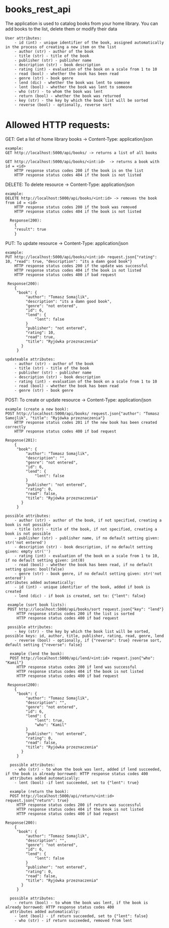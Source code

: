 # books_rest_api

The application is used to catalog books from your home library. 
    You can add books to the list, delete them or modify their data
    
    User attributes:
        - id (int) - unique identifier of the book, assigned automatically in the process of creating a new item on the list
        - author (str) - author of the book
        - title (str) - title of the book
        - publisher (str) - publisher name
        - description (str) - book description
        - rating (int) - evaluation of the book on a scale from 1 to 10
        - read (bool) - whether the book has been read
        - genre (str) - book genre
        - lend (dic) - whether the book was lent to someone
        - lent (bool) - whether the book was lent to someone
        - who (str) - to whom the book was lent
        - return (bool) - whether the book was returned
        - key (str) - the key by which the book list will be sorted
        - reverse (bool) - optionally, reverse sort



# Allowed HTTP requests:
  GET: Get a list of home library books -> Content-Type: application/json

    example:
    GET http://localhost:5000/api/books/ -> returns a list of all books
    
    GET http://localhost:5000/api/books/<int:id>  -> returns a book with id = <id> 
        HTTP response status codes 200 if the book is on the list
        HTTP response status codes 404 if the book is not listed

  DELETE: To delete resource -> Content-Type: application/json

    example:
    DELETE http://localhost:5000/api/books/<int:id> -> removes the book from id = <id>
        HTTP response status codes 200 if the book was removed
        HTTP response status codes 404 if the book is not listed
        
      Response(200):
        {
        "result": true
        }


  PUT: To update resource -> Content-Type: application/json 
  
    example:
	PUT http://localhost:5000/api/books/<int:id> request.json{"rating": 10, "read": true, "description": "its a damn good book"}
	    HTTP response status codes 200 if the update was successful
	    HTTP response status codes 404 if the book is not listed
	    HTTP response status codes 400 if bad request
        
     Response(200):
        {
         "book": {
             "author": "Tomasz Somajlik",
             "description": "its a damn good book",
             "genre": "not entered",
             "id": 6,
             "lend": {
                 "lent": false
             }
             "publisher": "not entered",
             "rating": 10,
             "read": true,
             "title": "Ryjówka przeznaczenia"
           }
         }
        
    updateable attributes:
        - author (str) - author of the book
        - title (str) - title of the book
        - publisher (str) - publisher name
        - description (str) - book description
        - rating (int) - evaluation of the book on a scale from 1 to 10
        - read (bool) - whether the book has been read
        - genre (str) - book genre
        
  POST: To create or update resource -> Content-Type: application/json 
  
    example (create a new book):
    POST http://localhost:5000/api/books/ request.json{"author": "Tomasz Samojlik", "title": "Ryjówka przeznaczenia"}
        HTTP response status codes 201 if the new book has been created correctly
        HTTP response status codes 400 if bad request
        
    Response(201):
        {
         "book": {
             "author": "Tomasz Somajlik",
             "description": "",
             "genre": "not entered",
             "id": 6,
             "lend": {
                 "lent": false
             }
             "publisher": "not entered",
             "rating": 0,
             "read": false,
             "title": "Ryjówka przeznaczenia"
           }
         }
        
    possible attributes:
        - author (str) - author of the book, if not specified, creating a book is not possible
        - title (str) - title of the book, if not specified, creating a book is not possible
        - publisher (str) - publisher name, if no default setting given: str('not entered')
        - description (str) - book description, if no default setting given: empty str('')                             
        - rating (int) - evaluation of the book on a scale from 1 to 10, if no default setting given: int(0) 
        - read (bool) - whether the book has been read, if no default setting given: bool(false)
        - genre (str) - book genre, if no default setting given: str('not entered')
    attributes added automatically:
        - id (int) - unique identifier of the book, added if book is created
        - lend (dic) - if book is created, set to: {"lent": false}
        
     example (sort book lists):
     POST http://localhost:5000/api/books/sort request.json{"key": "lend"}
         HTTP response status codes 200 if the list is sorted
         HTTP response status codes 400 if bad request
         
     possible attributes:
        - key (str) - the key by which the book list will be sorted, possible keys: id, author, title, publisher, rating, read, genre, lend
        - reverse (bool) - optionally, if {"reverse": true} reverse sort, default setting {"reverse": false}
        
      example (lend the book):
      POST http://localhost:5000/api/lend/<int:id> request.json{"who": "Kamil"}
         HTTP response status codes 200 if lend was successful
	     HTTP response status codes 404 if the book is not listed
	     HTTP response status codes 400 if bad request
         
     Response(200):
        {
         "book": {
             "author": "Tomasz Somajlik",
             "description": "",
             "genre": "not entered",
             "id": 6,
             "lend": {
                 "lent": true,
                 "who": "Kamil"
             }
             "publisher": "not entered",
             "rating": 0,
             "read": false,
             "title": "Ryjówka przeznaczenia"
           }
         }
         
      possible attributes:  
        - who (str) - to whom the book was lent, added if lend succeeded, if the book is already borrowed: HTTP response status codes 400
      attributes added automatically:
        - lent (bool) -if lent succeeded, set to {"lent": true}
        
      example (return the book):
      POST http://localhost:5000/api/return/<int:id> request.json{"return": true}
         HTTP response status codes 200 if return was successful
	     HTTP response status codes 404 if the book is not listed
	     HTTP response status codes 400 if bad request
         
    Response(200):
        {
         "book": {
             "author": "Tomasz Somajlik",
             "description": "",
             "genre": "not entered",
             "id": 6,
             "lend": {
                 "lent": false
             }
             "publisher": "not entered",
             "rating": 0,
             "read": false,
             "title": "Ryjówka przeznaczenia"
           }
         }
         
      possible attributes:  
        - return (bool) - to whom the book was lent, if the book is already borrowed: HTTP response status codes 400
      attributes added automatically:
        - lent (bool) - if return succeeded, set to {"lent": false}
        - who (str) - if return succeeded, removed from lent
